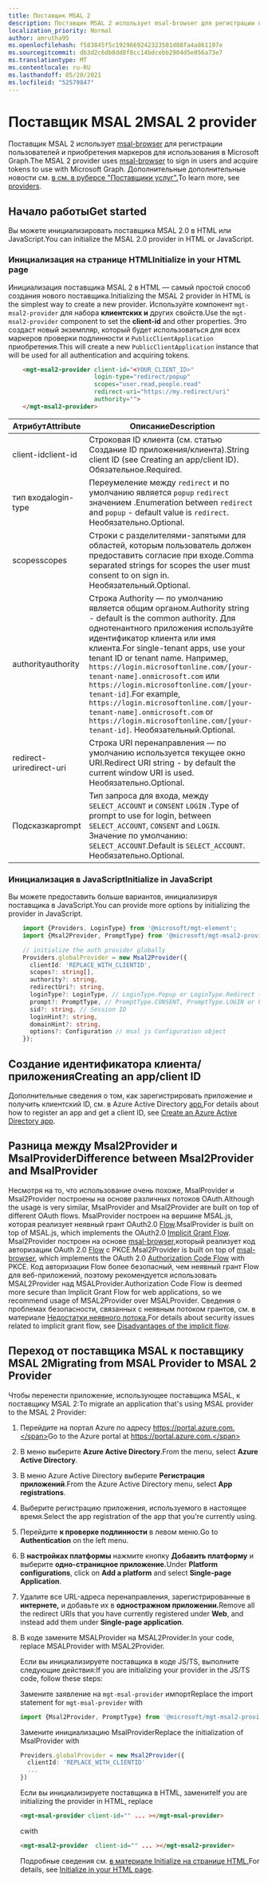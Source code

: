 ```yaml
---
title: Поставщик MSAL 2
description: Поставщик MSAL 2 использует msal-browser для регистрации пользователей и приобретения маркеров для использования в Microsoft Graph
localization_priority: Normal
author: amrutha95
ms.openlocfilehash: f583845f5c1929669242323501d08fa4a861197e
ms.sourcegitcommit: db3d2c6db8dd8f8cc14bdcebb2904d5e056a73e7
ms.translationtype: MT
ms.contentlocale: ru-RU
ms.lasthandoff: 05/20/2021
ms.locfileid: "52579847"
---
```

# <a name="msal-2--provider"></a><span data-ttu-id="e0e7b-103">Поставщик MSAL 2</span><span class="sxs-lookup"><span data-stu-id="e0e7b-103">MSAL 2  provider</span></span>

<span data-ttu-id="e0e7b-104">Поставщик MSAL 2 использует [msal-browser](https://github.com/AzureAD/microsoft-authentication-library-for-js/tree/dev/lib/msal-browser) для регистрации пользователей и приобретения маркеров для использования в Microsoft Graph.</span><span class="sxs-lookup"><span data-stu-id="e0e7b-104">The MSAL 2 provider uses [msal-browser](https://github.com/AzureAD/microsoft-authentication-library-for-js/tree/dev/lib/msal-browser) to sign in users and acquire tokens to use with Microsoft Graph.</span></span>
<span data-ttu-id="e0e7b-105">Дополнительные дополнительные новости см. [в см. в руберсе "Поставщики услуг".](./providers.md)</span><span class="sxs-lookup"><span data-stu-id="e0e7b-105">To learn more, see [providers](./providers.md).</span></span>

## <a name="get-started"></a><span data-ttu-id="e0e7b-106">Начало работы</span><span class="sxs-lookup"><span data-stu-id="e0e7b-106">Get started</span></span>

<span data-ttu-id="e0e7b-107">Вы можете инициализировать поставщика MSAL 2.0 в HTML или JavaScript.</span><span class="sxs-lookup"><span data-stu-id="e0e7b-107">You can initialize the MSAL 2.0 provider in HTML or JavaScript.</span></span>

### <a name="initialize-in-your-html-page"></a><span data-ttu-id="e0e7b-108">Инициализация на странице HTML</span><span class="sxs-lookup"><span data-stu-id="e0e7b-108">Initialize in your HTML page</span></span>

<span data-ttu-id="e0e7b-109">Инициализация поставщика MSAL 2 в HTML — самый простой способ создания нового поставщика.</span><span class="sxs-lookup"><span data-stu-id="e0e7b-109">Initializing the MSAL 2 provider in HTML is the simplest way to create a new provider.</span></span> <span data-ttu-id="e0e7b-110">Используйте компонент `mgt-msal2-provider` для набора **клиентских и** других свойств.</span><span class="sxs-lookup"><span data-stu-id="e0e7b-110">Use the `mgt-msal2-provider` component to set the **client-id** and other properties.</span></span> <span data-ttu-id="e0e7b-111">Это создаст новый экземпляр, который будет использоваться для всех маркеров проверки подлинности и `PublicClientApplication` приобретения.</span><span class="sxs-lookup"><span data-stu-id="e0e7b-111">This will create a new `PublicClientApplication` instance that will be used for all authentication and acquiring tokens.</span></span>

```html
    <mgt-msal2-provider client-id="<YOUR_CLIENT_ID>"
                        login-type="redirect/popup" 
                        scopes="user.read,people.read" 
                        redirect-uri="https://my.redirect/uri" 
                        authority=""> 
    </mgt-msal2-provider> 
```

| <span data-ttu-id="e0e7b-112">Атрибут</span><span class="sxs-lookup"><span data-stu-id="e0e7b-112">Attribute</span></span>    | <span data-ttu-id="e0e7b-113">Описание</span><span class="sxs-lookup"><span data-stu-id="e0e7b-113">Description</span></span>                                                                                                                                                                                                                                                           |
|--------------|-----------------------------------------------------------------------------------------------------------------------------------------------------------------------------------------------------------------------------------------------------------------------|
| <span data-ttu-id="e0e7b-114">client-id</span><span class="sxs-lookup"><span data-stu-id="e0e7b-114">client-id</span></span>    | <span data-ttu-id="e0e7b-115">Строковая ID клиента (см. статью Создание ID приложения/клиента).</span><span class="sxs-lookup"><span data-stu-id="e0e7b-115">String client ID (see Creating an app/client ID).</span></span> <span data-ttu-id="e0e7b-116">Обязательное.</span><span class="sxs-lookup"><span data-stu-id="e0e7b-116">Required.</span></span>                                                                                                                                                                                                           |
| <span data-ttu-id="e0e7b-117">тип входа</span><span class="sxs-lookup"><span data-stu-id="e0e7b-117">login-type</span></span>   | <span data-ttu-id="e0e7b-118">Переумеление между `redirect` и по умолчанию является `popup` `redirect` значением .</span><span class="sxs-lookup"><span data-stu-id="e0e7b-118">Enumeration between `redirect` and `popup` - default value is `redirect`.</span></span> <span data-ttu-id="e0e7b-119">Необязательно.</span><span class="sxs-lookup"><span data-stu-id="e0e7b-119">Optional.</span></span>                                                                                                                                                                                   |
| <span data-ttu-id="e0e7b-120">scopes</span><span class="sxs-lookup"><span data-stu-id="e0e7b-120">scopes</span></span>       | <span data-ttu-id="e0e7b-121">Строки с разделителями-запятыми для областей, которым пользователь должен предоставить согласие при входе.</span><span class="sxs-lookup"><span data-stu-id="e0e7b-121">Comma separated strings for scopes the user must consent to on sign in.</span></span> <span data-ttu-id="e0e7b-122">Необязательный.</span><span class="sxs-lookup"><span data-stu-id="e0e7b-122">Optional.</span></span>                                                                                                                                                                                     |
| <span data-ttu-id="e0e7b-123">authority</span><span class="sxs-lookup"><span data-stu-id="e0e7b-123">authority</span></span>    | <span data-ttu-id="e0e7b-124">Строка Authority — по умолчанию является общим органом.</span><span class="sxs-lookup"><span data-stu-id="e0e7b-124">Authority string - default is the common authority.</span></span> <span data-ttu-id="e0e7b-125">Для однотенантного приложения используйте идентификатор клиента или имя клиента.</span><span class="sxs-lookup"><span data-stu-id="e0e7b-125">For single-tenant apps, use your tenant ID or tenant name.</span></span> <span data-ttu-id="e0e7b-126">Например, `https://login.microsoftonline.com/[your-tenant-name].onmicrosoft.com` или `https://login.microsoftonline.com/[your-tenant-id]`.</span><span class="sxs-lookup"><span data-stu-id="e0e7b-126">For example, `https://login.microsoftonline.com/[your-tenant-name].onmicrosoft.com` or `https://login.microsoftonline.com/[your-tenant-id]`.</span></span> <span data-ttu-id="e0e7b-127">Необязательный.</span><span class="sxs-lookup"><span data-stu-id="e0e7b-127">Optional.</span></span> |
| <span data-ttu-id="e0e7b-128">redirect-uri</span><span class="sxs-lookup"><span data-stu-id="e0e7b-128">redirect-uri</span></span> | <span data-ttu-id="e0e7b-129">Строка URI перенаправления — по умолчанию используется текущее окно URI.</span><span class="sxs-lookup"><span data-stu-id="e0e7b-129">Redirect URI string - by default the current window URI is used.</span></span> <span data-ttu-id="e0e7b-130">Необязательно.</span><span class="sxs-lookup"><span data-stu-id="e0e7b-130">Optional.</span></span>                                                                                                                                                                                            |
| <span data-ttu-id="e0e7b-131">Подсказка</span><span class="sxs-lookup"><span data-stu-id="e0e7b-131">prompt</span></span>       | <span data-ttu-id="e0e7b-132">Тип запроса для входа, между ```SELECT_ACCOUNT``` и ```CONSENT``` ```LOGIN``` .</span><span class="sxs-lookup"><span data-stu-id="e0e7b-132">Type of prompt to use for login, between ```SELECT_ACCOUNT```, ```CONSENT``` and ```LOGIN```.</span></span> <span data-ttu-id="e0e7b-133">Значение по умолчанию: ```SELECT_ACCOUNT```.</span><span class="sxs-lookup"><span data-stu-id="e0e7b-133">Default is ```SELECT_ACCOUNT```.</span></span> <span data-ttu-id="e0e7b-134">Необязательно.</span><span class="sxs-lookup"><span data-stu-id="e0e7b-134">Optional.</span></span>

### <a name="initialize-in-javascript"></a><span data-ttu-id="e0e7b-135">Инициализация в JavaScript</span><span class="sxs-lookup"><span data-stu-id="e0e7b-135">Initialize in JavaScript</span></span>

<span data-ttu-id="e0e7b-136">Вы можете предоставить больше вариантов, инициализируя поставщика в JavaScript.</span><span class="sxs-lookup"><span data-stu-id="e0e7b-136">You can provide more options by initializing the provider in JavaScript.</span></span>

```ts
    import {Providers, LoginType} from '@microsoft/mgt-element';
    import {Msal2Provider, PromptType} from '@microsoft/mgt-msal2-provider';

    // initialize the auth provider globally
    Providers.globalProvider = new Msal2Provider({
      clientId: 'REPLACE_WITH_CLIENTID',
      scopes?: string[],
      authority?: string,
      redirectUri?: string,
      loginType?: LoginType, // LoginType.Popup or LoginType.Redirect (redirect is default)
      prompt?: PromptType, // PromptType.CONSENT, PromptType.LOGIN or PromptType.SELECT_ACCOUNT
      sid?: string, // Session ID
      loginHint?: string,
      domainHint?: string,
      options?: Configuration // msal js Configuration object
    });
```

## <a name="creating-an-appclient-id"></a><span data-ttu-id="e0e7b-137">Создание идентификатора клиента/приложения</span><span class="sxs-lookup"><span data-stu-id="e0e7b-137">Creating an app/client ID</span></span>

<span data-ttu-id="e0e7b-138">Дополнительные сведения о том, как зарегистрировать приложение и получить клиентский ID, см. в Azure Active Directory [app.](../get-started/add-aad-app-registration.md)</span><span class="sxs-lookup"><span data-stu-id="e0e7b-138">For details about how to register an app and get a client ID, see [Create an Azure Active Directory app](../get-started/add-aad-app-registration.md).</span></span>

## <a name="difference-between-msal2provider-and-msalprovider"></a><span data-ttu-id="e0e7b-139">Разница между Msal2Provider и MsalProvider</span><span class="sxs-lookup"><span data-stu-id="e0e7b-139">Difference between Msal2Provider and MsalProvider</span></span>
<span data-ttu-id="e0e7b-140">Несмотря на то, что использование очень похоже, MsalProvider и Msal2Provider построены на основе различных потоков OAuth.</span><span class="sxs-lookup"><span data-stu-id="e0e7b-140">Although the usage is very similar, MsalProvider and Msal2Provider are built on top of different OAuth flows.</span></span> <span data-ttu-id="e0e7b-141">MsalProvider построен на вершине MSAL.js, которая реализует неявный грант OAuth2.0 [Flow](/azure/active-directory/develop/v2-oauth2-implicit-grant-flow).</span><span class="sxs-lookup"><span data-stu-id="e0e7b-141">MsalProvider is built on top of MSAL.js, which implements the OAuth2.0 [Implicit Grant Flow](/azure/active-directory/develop/v2-oauth2-implicit-grant-flow).</span></span> <span data-ttu-id="e0e7b-142">Msal2Provider построен на основе [msal-browser,](https://github.com/AzureAD/microsoft-authentication-library-for-js/tree/dev/lib/msal-browser)который реализует код авторизации OAuth 2.0 [Flow](/azure/active-directory/develop/v2-oauth2-auth-code-flow) с PKCE.</span><span class="sxs-lookup"><span data-stu-id="e0e7b-142">Msal2Provider is built on top of [msal-browser](https://github.com/AzureAD/microsoft-authentication-library-for-js/tree/dev/lib/msal-browser), which implements the OAuth 2.0 [Authorization Code Flow](/azure/active-directory/develop/v2-oauth2-auth-code-flow) with PKCE.</span></span>
<span data-ttu-id="e0e7b-143">Код авторизации Flow более безопасный, чем неявный грант Flow для веб-приложений, поэтому рекомендуется использовать MSAL2Provider над MSALProvider.</span><span class="sxs-lookup"><span data-stu-id="e0e7b-143">Authorization Code Flow is deemed more secure than Implicit Grant Flow for web applications, so we recommend usage of MSAL2Provider over MSALProvider.</span></span> <span data-ttu-id="e0e7b-144">Сведения о проблемах безопасности, связанных с неявным потоком грантов, см. в материале [Недостатки неявного потока.](https://tools.ietf.org/html/draft-ietf-oauth-browser-based-apps-04#section-9.8.6)</span><span class="sxs-lookup"><span data-stu-id="e0e7b-144">For details about security issues related to implicit grant flow, see [Disadvantages of the implicit flow](https://tools.ietf.org/html/draft-ietf-oauth-browser-based-apps-04#section-9.8.6).</span></span>

## <a name="migrating-from-msal-provider-to-msal-2-provider"></a><span data-ttu-id="e0e7b-145">Переход от поставщика MSAL к поставщику MSAL 2</span><span class="sxs-lookup"><span data-stu-id="e0e7b-145">Migrating from MSAL Provider to MSAL 2 Provider</span></span>
<span data-ttu-id="e0e7b-146">Чтобы перенести приложение, использующее поставщика MSAL, к поставщику MSAL 2:</span><span class="sxs-lookup"><span data-stu-id="e0e7b-146">To migrate an application that's using MSAL provider to the MSAL 2 Provider:</span></span>
1. <span data-ttu-id="e0e7b-147">Перейдите на портал Azure по адресу https://portal.azure.com.</span><span class="sxs-lookup"><span data-stu-id="e0e7b-147">Go to the Azure portal at https://portal.azure.com.</span></span>
1. <span data-ttu-id="e0e7b-148">В меню выберите **Azure Active Directory**.</span><span class="sxs-lookup"><span data-stu-id="e0e7b-148">From the menu, select **Azure Active Directory**.</span></span>
1. <span data-ttu-id="e0e7b-149">В меню Azure Active Directory выберите **Регистрация приложений**.</span><span class="sxs-lookup"><span data-stu-id="e0e7b-149">From the Azure Active Directory menu, select **App registrations**.</span></span>
1. <span data-ttu-id="e0e7b-150">Выберите регистрацию приложения, используемого в настоящее время.</span><span class="sxs-lookup"><span data-stu-id="e0e7b-150">Select the app registration of the app that you're currently using.</span></span> 
1. <span data-ttu-id="e0e7b-151">Перейдите **к проверке подлинности** в левом меню.</span><span class="sxs-lookup"><span data-stu-id="e0e7b-151">Go to **Authentication** on the left menu.</span></span>
1. <span data-ttu-id="e0e7b-152">В **настройках платформы** нажмите кнопку **Добавить платформу** и выберите **одно-страницное приложение.**</span><span class="sxs-lookup"><span data-stu-id="e0e7b-152">Under **Platform configurations**, click on **Add a platform** and select **Single-page Application**.</span></span>
1. <span data-ttu-id="e0e7b-153">Удалите все URL-адреса перенаправления, зарегистрированные в **интернете,** и добавьте их в **одностражном приложении.**</span><span class="sxs-lookup"><span data-stu-id="e0e7b-153">Remove all the redirect URIs that you have currently registered under **Web**, and instead add them under **Single-page application**.</span></span>
1. <span data-ttu-id="e0e7b-154">В коде замените MSALProvider на MSAL2Provider.</span><span class="sxs-lookup"><span data-stu-id="e0e7b-154">In your code, replace MSALProvider with MSAL2Provider.</span></span>

    <span data-ttu-id="e0e7b-155">Если вы инициализируете поставщика в коде JS/TS, выполните следующие действия:</span><span class="sxs-lookup"><span data-stu-id="e0e7b-155">If you are initializing your provider in the JS/TS code, follow these steps:</span></span>
    
    <span data-ttu-id="e0e7b-156">Замените заявление на ```mgt-msal-provider``` импорт</span><span class="sxs-lookup"><span data-stu-id="e0e7b-156">Replace the import statement for ```mgt-msal-provider``` with</span></span> 
    ```ts 
    import {Msal2Provider, PromptType} from '@microsoft/mgt-msal2-provider';
    ```

    <span data-ttu-id="e0e7b-157">Замените инициализацию MsalProvider</span><span class="sxs-lookup"><span data-stu-id="e0e7b-157">Replace the initialization of MsalProvider with</span></span>
    ```ts
    Providers.globalProvider = new Msal2Provider({ 
      clientId: 'REPLACE_WITH_CLIENTID'
      ...
    })
    ```
    <span data-ttu-id="e0e7b-158">Если вы инициализируете поставщика в HTML, замените</span><span class="sxs-lookup"><span data-stu-id="e0e7b-158">If you are initializing the provider in HTML, replace</span></span> 
    ```html
    <mgt-msal-provider client-id="" ... ></mgt-msal-provider>
    ``` 
    <span data-ttu-id="e0e7b-159">с</span><span class="sxs-lookup"><span data-stu-id="e0e7b-159">with</span></span> 
    ```html
    <mgt-msal2-provider  client-id="" ... ></mgt-msal2-provider>
     ```
    <span data-ttu-id="e0e7b-160">Подробные сведения см. [в материале Initialize на странице HTML.](#initialize-in-your-html-page)</span><span class="sxs-lookup"><span data-stu-id="e0e7b-160">For details, see [Initialize in your HTML page](#initialize-in-your-html-page).</span></span>
